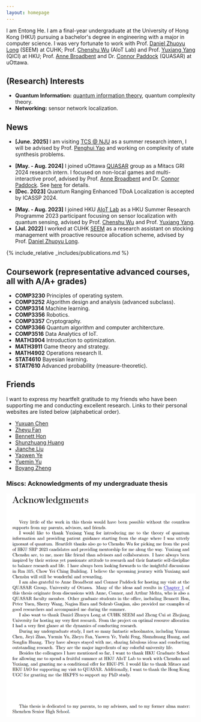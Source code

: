 ```yaml
---
layout: homepage
---
```


I am Entong He. I am a final-year undergraduate at the University of Hong Kong (HKU) pursuing a bachelor's degree in engineering with a major in computer science. I was very fortunate to work with Prof. [Daniel Zhuoyu Long](https://www1.se.cuhk.edu.hk/~zylong/) (SEEM) at CUHK; Prof. [Chenshu Wu](https://cswu.me/) (AIoT Lab) and Prof. [Yuxiang Yang](https://yangyx09.github.io/) (QICI) at HKU; Prof. [Anne Broadbent](https://mysite.science.uottawa.ca/abroadbe/) and Dr. [Connor Paddock](https://www.connorpaddock.page/) (QUASAR) at uOttawa.

## (Research) Interests

- **Quantum Information:** <u>quantum information theory</u>, quantum complexity theory.
- **Networking:** sensor network localization.

## News
- **[June. 2025]** I am visiting [TCS @ NJU](https://tcs.nju.edu.cn/) as a summer research intern, I will be advised by Prof. [Penghui Yao](https://penghuiyao.info/) and working on complexity of state synthesis problems.
<!-- - **[Mar. 2025]** I am joining [QICI](https://qici.weebly.com/), HKU CDS as a PhD student in Fall 2025. I will be working with Prof. [Yuxiang Yang](https://yangyx09.github.io/). -->
- **[May. - Aug. 2024]** I joined uOttawa [QUASAR](https://quasarlab.org/) group as a Mitacs GRI 2024 research intern. I focused on non-local games and multi-interactive proof, advised by Prof. [Anne Broadbent](https://mysite.science.uottawa.ca/abroadbe/) and Dr. [Connor Paddock](https://www.connorpaddock.page/). See [here](https://quasarlab.org/news/special-quasar-seminar-2024/) for details.
- **[Dec. 2023]** Quantum Ranging Enhanced TDoA Localization is accepted by ICASSP 2024.
<!-- - **[Aug. 2023]** I was awarded a conditional offer of the HKU Presidential PhD Scholarship ([HKUPS](https://gradsch.hku.hk/prospective_students/fees_scholarships_and_financial_support/hku_presidential_phd_scholar_programme)) by HKU Graduate School. Credits to my supervisors. -->
- **[May. - Aug. 2023]** I joined HKU [AIoT Lab](https://aiot.hku.hk/) as a HKU Summer Research Programme 2023 participant focusing on sensor localization with quantum sensing, advised by Prof. [Chenshu Wu](https://cswu.me/) and Prof. [Yuxiang Yang](https://yangyx09.github.io/).
- **[Jul. 2022]** I worked at CUHK [SEEM](https://www.se.cuhk.edu.hk/) as a research assistant on stocking management with proactive resource allocation scheme, advised by Prof. [Daniel Zhuoyu Long](https://www1.se.cuhk.edu.hk/~zylong/).

{% include_relative _includes/publications.md %}

## Coursework (representative advanced courses, all with A/A+ grades)
- **COMP3230** Principles of operating system.
- **COMP3252** Algorithm design and analysis (advanced subclass).
- **COMP3314** Machine learning.
- **COMP3356** Robotics.
- **COMP3357** Cryptography.
- **COMP3366** Quantum algorithm and computer architercture.
- **COMP3516** Data Analytics of IoT.
- **MATH3904** Introduction to optimization.
- **MATH3911** Game theory and strategy.
- **MATH4902** Operations research II.
- **STAT4610** Bayesian learning.
- **STAT7610** Advanced probability (measure-theoretic). 

<!-- ## CV of Failure 
Although my life has witnessed minor events of success, failure is inevitably the major theme of it. In the private discussion with my college mate Shunzhuang Huang (also a high school upperclassman, now a PhD candidate @ UChicago Booth), I realized that it is rather significant to memorize these failures so as not to be scammed by some insignificant success. Hope that this rapidly-growing document will be a kick on my backside. \
See **[CV of Failure](assets/files/Failure_CV.pdf)** for details. -->

## Friends
I want to express my heartfelt gratitude to my friends who have been supporting me and conducting excellent research. Links to their personal websites are listed below (alphabetical order).
- [Yuxuan Chen](https://dennis-yxchen.github.io/)
- [Zheyu Fan](https://lorduky.github.io/)
- [Bennett Hon](https://www.linkedin.com/in/bennett-hon/)
- [Shunzhuang Huang](https://szhuang1.github.io/)
- [Jianche Liu](https://www.linkedin.com/in/jianche-liu-4b6297266/)
- [Yaowen Ye](https://helloelwin.github.io/)
- [Yuemin Yu](https://yuyueminaustin.github.io/)
- [Boyang Zheng](https://www.boyangzheng.com/academica/)

### Miscs: Acknowledgments of my undergraduate thesis
![ThesisIntro](ThesisAck.png)